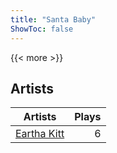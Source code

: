```yaml
---
title: "Santa Baby"
ShowToc: false
---
```


{{< more >}}

## Artists
Artists | Plays 
----- | -----: 
[Eartha Kitt](/artists/eartha-kitt-21307) | 6

